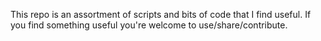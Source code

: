 This repo is an assortment of scripts and bits of code that I find useful. If you find something useful you're welcome to use/share/contribute.
